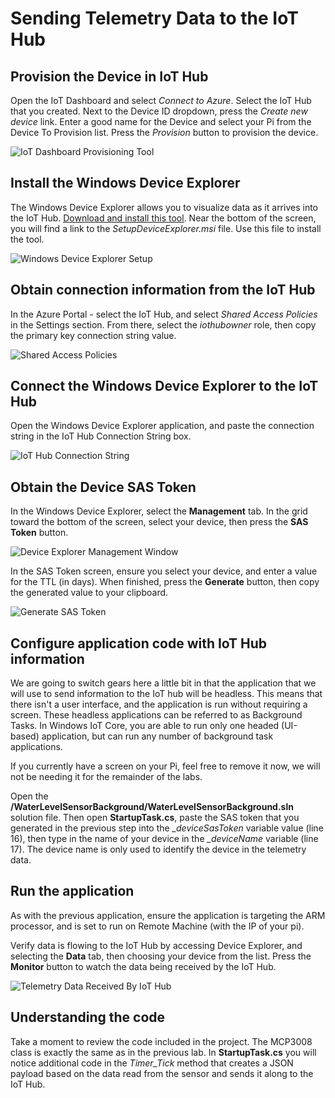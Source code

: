 # Sending Telemetry Data to the IoT Hub

## Provision the Device in IoT Hub
Open the IoT Dashboard and select *Connect to Azure*. Select the IoT Hub that you created. Next to the Device ID dropdown, press the *Create new device* link. Enter a good name for the Device and select your Pi from the Device To Provision list. Press the *Provision* button to provision the device. 

![IoT Dashboard Provisioning Tool](./images/IoTDashboardProvisionTool.png)

## Install the Windows Device Explorer
The Windows Device Explorer allows you to visualize data as it arrives into the IoT Hub. 
[Download and install this tool](https://aka.ms/aziotdevexp). Near the bottom of the screen, you will find a link to the *SetupDeviceExplorer.msi* file. Use this file to install the tool.

![Windows Device Explorer Setup](./images/deviceexplorersetup.png)

## Obtain connection information from the IoT Hub
In the Azure Portal - select the IoT Hub, and select *Shared Access Policies* in the Settings section. From there, select the *iothubowner* role, then copy the primary key connection string value. 

![Shared Access Policies](./images/SharedAccessPolicies.png)

## Connect the Windows Device Explorer to the IoT Hub
Open the Windows Device Explorer application, and paste the connection string in the IoT Hub Connection String box.

![IoT Hub Connection String](./images/deviceexplorerconnection.png)

## Obtain the Device SAS Token
In the Windows Device Explorer, select the **Management** tab. In the grid toward the bottom of the screen, select your device, then press the **SAS Token** button.

![Device Explorer Management Window](./images/DeviceManagement.png)

In the SAS Token screen, ensure you select your device, and enter a value for the TTL (in days). When finished, press the **Generate** button, then copy the generated value to your clipboard.

![Generate SAS Token](./images/SASToken.png)

## Configure application code with IoT Hub information
We are going to switch gears here a little bit in that the application that we will use to send information to the IoT hub will be headless. This means that there isn't a user interface, and the application is run without requiring a screen. These headless applications can be referred to as Background Tasks. In Windows IoT Core, you are able to run only one headed (UI-based) application, but can run any number of background task applications.

If you currently have a screen on your Pi, feel free to remove it now, we will not be needing it for the remainder of the labs.

Open the **/WaterLevelSensorBackground/WaterLevelSensorBackground.sln** solution file. Then open **StartupTask.cs**, paste the SAS token that you generated in the previous step into the *_deviceSasToken* variable value (line 16), then type in the name of your device in the *_deviceName* variable (line 17). The device name is only used to identify the device in the telemetry data.

## Run the application
As with the previous application, ensure the application is targeting the ARM processor, and is set to run on Remote Machine (with the IP of your pi).

Verify data is flowing to the IoT Hub by accessing Device Explorer, and selecting the **Data** tab, then choosing your device from the list. Press the **Monitor** button to watch the data being received by the IoT Hub.

![Telemetry Data Received By IoT Hub](./images/telemetry.png)

## Understanding the code
Take a moment to review the code included in the project. The MCP3008 class is exactly the same as in the previous lab. In **StartupTask.cs** you will notice additional code in the *Timer_Tick* method that creates a JSON payload based on the data read from the sensor and sends it along to the IoT Hub.
